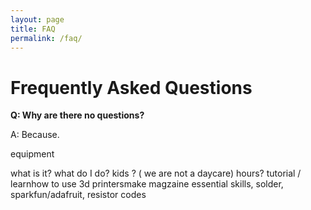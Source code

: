 ```yaml
---
layout: page
title: FAQ
permalink: /faq/
---
```


# Frequently Asked Questions

**Q: Why are there no questions?**

A: Because.


equipment

what is it?
what do I do?
kids ? ( we are not a daycare)
hours?
tutorial / learnhow to use 3d printersmake magzaine
essential skills, solder, sparkfun/adafruit, resistor codes
